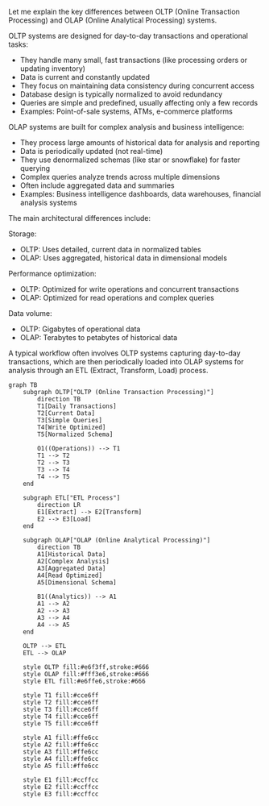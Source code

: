 
Let me explain the key differences between OLTP (Online Transaction Processing) and OLAP (Online Analytical Processing) systems.

OLTP systems are designed for day-to-day transactions and operational tasks:
- They handle many small, fast transactions (like processing orders or updating inventory)
- Data is current and constantly updated
- They focus on maintaining data consistency during concurrent access
- Database design is typically normalized to avoid redundancy
- Queries are simple and predefined, usually affecting only a few records
- Examples: Point-of-sale systems, ATMs, e-commerce platforms

OLAP systems are built for complex analysis and business intelligence:
- They process large amounts of historical data for analysis and reporting
- Data is periodically updated (not real-time)
- They use denormalized schemas (like star or snowflake) for faster querying
- Complex queries analyze trends across multiple dimensions
- Often include aggregated data and summaries
- Examples: Business intelligence dashboards, data warehouses, financial analysis systems

The main architectural differences include:

Storage:
- OLTP: Uses detailed, current data in normalized tables
- OLAP: Uses aggregated, historical data in dimensional models

Performance optimization:
- OLTP: Optimized for write operations and concurrent transactions
- OLAP: Optimized for read operations and complex queries

Data volume:
- OLTP: Gigabytes of operational data
- OLAP: Terabytes to petabytes of historical data

A typical workflow often involves OLTP systems capturing day-to-day transactions, which are then periodically loaded into OLAP systems for analysis through an ETL (Extract, Transform, Load) process.

```mermaid
graph TB
    subgraph OLTP["OLTP (Online Transaction Processing)"]
        direction TB
        T1[Daily Transactions]
        T2[Current Data]
        T3[Simple Queries]
        T4[Write Optimized]
        T5[Normalized Schema]
        
        O1((Operations)) --> T1
        T1 --> T2
        T2 --> T3
        T3 --> T4
        T4 --> T5
    end

    subgraph ETL["ETL Process"]
        direction LR
        E1[Extract] --> E2[Transform]
        E2 --> E3[Load]
    end

    subgraph OLAP["OLAP (Online Analytical Processing)"]
        direction TB
        A1[Historical Data]
        A2[Complex Analysis]
        A3[Aggregated Data]
        A4[Read Optimized]
        A5[Dimensional Schema]
        
        B1((Analytics)) --> A1
        A1 --> A2
        A2 --> A3
        A3 --> A4
        A4 --> A5
    end

    OLTP --> ETL
    ETL --> OLAP

    style OLTP fill:#e6f3ff,stroke:#666
    style OLAP fill:#fff3e6,stroke:#666
    style ETL fill:#e6ffe6,stroke:#666
    
    style T1 fill:#cce6ff
    style T2 fill:#cce6ff
    style T3 fill:#cce6ff
    style T4 fill:#cce6ff
    style T5 fill:#cce6ff
    
    style A1 fill:#ffe6cc
    style A2 fill:#ffe6cc
    style A3 fill:#ffe6cc
    style A4 fill:#ffe6cc
    style A5 fill:#ffe6cc
    
    style E1 fill:#ccffcc
    style E2 fill:#ccffcc
    style E3 fill:#ccffcc
```